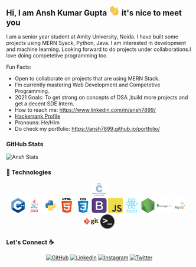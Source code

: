 ## Hi, I am Ansh Kumar Gupta <img src="https://raw.githubusercontent.com/ABSphreak/ABSphreak/master/gifs/Hi.gif" width="30px"> it's nice to meet you

I am a senior year student at Amity University, Noida. I have built some projects using MERN Syack, Python, Java. I am interested in development and machine learning. Looking forward to do projects under collaborations.I love doing competetive programming too.

 Fun Facts:
-  Open to collaborate on projects that are using MERN Stack.
-  I’m currently mastering Web Development and Competetive Programming.
-  2021 Goals: To get strong on concepts of DSA ,build more projects and get a decent SDE Intern.
-  How to reach me: https://www.linkedin.com/in/ansh7899/
-  [Hackerrank Profile](https://www.hackerrank.com/Ansh7899)
-  Pronouns: He/Him
-  Do check my portfolio: https://ansh7899.github.io/portfolio/

 ###  GitHub Stats

 <p> 
    <img src="https://github-readme-stats.vercel.app/api?username=Ansh7899&count_private=true&show_icons=true&theme=default&line" alt="Ansh Stats" width="420"/> 
 </p>

### :wrench: Technologies
<p align="center">

  <div align="center">
  
<code><img height="40" src="https://raw.githubusercontent.com/github/explore/80688e429a7d4ef2fca1e82350fe8e3517d3494d/topics/c/c.png">
</code> <code><img height="40" src="https://raw.githubusercontent.com/github/explore/80688e429a7d4ef2fca1e82350fe8e3517d3494d/topics/cpp/cpp.png"></code> 
<code><img height="40" src="https://raw.githubusercontent.com/devicons/devicon/master/icons/java/java-original-wordmark.svg"></code> 
<code><img height="40" src="https://raw.githubusercontent.com/github/explore/80688e429a7d4ef2fca1e82350fe8e3517d3494d/topics/python/python.png"></code> 
<code><img height="40" src="https://raw.githubusercontent.com/github/explore/80688e429a7d4ef2fca1e82350fe8e3517d3494d/topics/html/html.png"></code> 
<code><img height="40" src="https://raw.githubusercontent.com/github/explore/80688e429a7d4ef2fca1e82350fe8e3517d3494d/topics/css/css.png"></code> 
<code><img height="40" src="https://raw.githubusercontent.com/github/explore/80688e429a7d4ef2fca1e82350fe8e3517d3494d/topics/bootstrap/bootstrap.png"></code> 
<code><img height="40" src="https://raw.githubusercontent.com/github/explore/80688e429a7d4ef2fca1e82350fe8e3517d3494d/topics/javascript/javascript.png"></code> 
<code><img height="40" src="https://raw.githubusercontent.com/devicons/devicon/master/icons/react/react-original-wordmark.svg"></code> 
<code><img height="40" src="https://raw.githubusercontent.com/github/explore/80688e429a7d4ef2fca1e82350fe8e3517d3494d/topics/nodejs/nodejs.png"></code> 
<code><img height="40" src="https://raw.githubusercontent.com/github/explore/80688e429a7d4ef2fca1e82350fe8e3517d3494d/topics/mongodb/mongodb.png"></code> 
<code><img height="40" src="https://raw.githubusercontent.com/github/explore/80688e429a7d4ef2fca1e82350fe8e3517d3494d/topics/mysql/mysql.png"></code> 
<code><img height="40" src="https://raw.githubusercontent.com/github/explore/80688e429a7d4ef2fca1e82350fe8e3517d3494d/topics/git/git.png"></code> 
<code><img height="40" src="https://raw.githubusercontent.com/github/explore/80688e429a7d4ef2fca1e82350fe8e3517d3494d/topics/terminal/terminal.png"></code>

  </div>
  </p>


### Let's Connect :coffee:
<p align="center">
	<a href="https://github.com/Ansh7899"><img src="https://img.icons8.com/bubbles/50/000000/github.png" alt="GitHub"/></a>
	<a href="https://www.linkedin.com/in/ansh7899/"><img src="https://img.icons8.com/bubbles/50/000000/linkedin.png" alt="LinkedIn"/></a>
	<a href="https://www.instagram.com/_ansh7899_/"><img src="https://img.icons8.com/bubbles/50/000000/instagram.png" alt="Instagram"/></a>
	<a href="https://twitter.com/Ansh7899"><img src="https://img.icons8.com/bubbles/50/000000/twitter.png" alt="Twitter"/></a>
</p>
